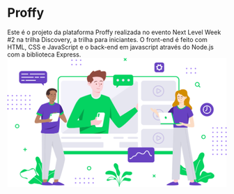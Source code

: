 # Proffy
Este é o projeto da plataforma Proffy realizada no evento Next Level Week #2 na trilha Discovery, a trilha para iniciantes. O front-end é feito com HTML, CSS e JavaScript e o back-end em javascript através do Node.js com a biblioteca Express.
![Proffy](/public/images/landing.svg)
